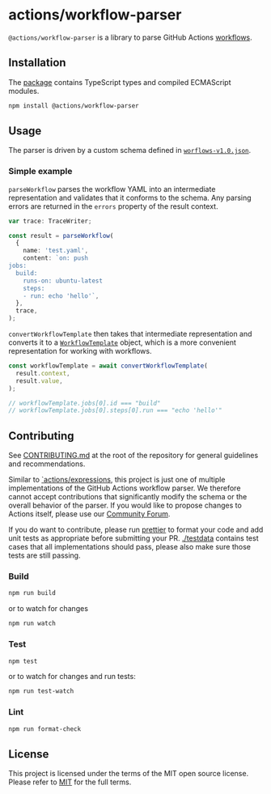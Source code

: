 # actions/workflow-parser

`@actions/workflow-parser` is a library to parse GitHub Actions [workflows](https://docs.github.com/en/actions/using-workflows/workflow-syntax-for-github-actions).

## Installation

The [package](https://www.npmjs.com/package/@actions/workflow-parser) contains TypeScript types and compiled ECMAScript modules.

```bash
npm install @actions/workflow-parser
```

## Usage

The parser is driven by a custom schema defined in [`worflows-v1.0.json`](./src/workflow-v1.0.json).

### Simple example

`parseWorkflow` parses the workflow YAML into an intermediate representation and validates that it conforms to the schema. Any parsing errors are returned in the `errors` property of the result context.

```typescript
var trace: TraceWriter;

const result = parseWorkflow(
  {
    name: 'test.yaml',
    content: `on: push
jobs:
  build:
    runs-on: ubuntu-latest
    steps:
    - run: echo 'hello'`,
  },
  trace,
);
```

`convertWorkflowTemplate` then takes that intermediate representation and converts it to a [`WorkflowTemplate`](./src/model/workflow-template.ts) object, which is a more convenient representation for working with workflows.

```typescript
const workflowTemplate = await convertWorkflowTemplate(
  result.context,
  result.value,
);

// workflowTemplate.jobs[0].id === "build"
// workflowTemplate.jobs[0].steps[0].run === "echo 'hello'"
```

## Contributing

See [CONTRIBUTING.md](../CONTRIBUTING.md) at the root of the repository for general guidelines and recommendations.

Similar to [`actions/expressions](../expressions/), this project is just one of multiple implementations of the GitHub Actions workflow parser. We therefore cannot accept contributions that significantly modify the schema or the overall behavior of the parser. If you would like to propose changes to Actions itself, please use our [Community Forum](https://github.com/community/community/discussions/categories/actions-and-packages).

If you do want to contribute, please run [prettier](https://prettier.io/) to format your code and add unit tests as appropriate before submitting your PR. [./testdata](./testdata) contains test cases that all implementations should pass, please also make sure those tests are still passing.

### Build

```bash
npm run build
```

or to watch for changes

```bash
npm run watch
```

### Test

```bash
npm test
```

or to watch for changes and run tests:

```bash
npm run test-watch
```

### Lint

```bash
npm run format-check
```

## License

This project is licensed under the terms of the MIT open source license. Please refer to [MIT](../LICENSE) for the full terms.
